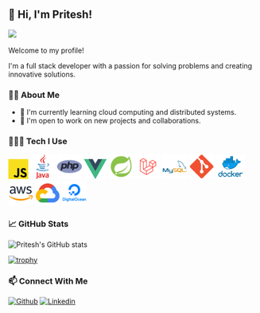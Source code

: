 ## 👋 Hi, I'm Pritesh!

![](https://komarev.com/ghpvc/?username=TheRevenant04)

Welcome to my profile!

I'm a full stack developer with a passion for solving problems and creating innovative solutions.

### 💁‍♂️ About Me

- 🤔 I'm currently learning cloud computing and distributed systems.
- 🤝 I'm open to work on new projects and collaborations.

### 👨‍💻🚀 Tech I Use

<p align="left">
    <img src="./assets/icons/javascript.png" alt="javascript" height="40"/>
    <img src="./assets/icons/java.png" alt="java" height="50"/>
    <img src="./assets/icons/php.png" alt="php" height="50"/>
    <img src="./assets/icons/vue_js.png" alt="vue.js" height="40"/>
    <img src="./assets/icons/spring.png" alt="spring" height="50"/>
    <img src="./assets/icons/laravel.png" alt="laravel" height="50"/>
    <img src="./assets/icons/mysql.png" alt="mysql" height="50"/>
    <img src="./assets/icons/git.png" alt="git" height="50"/>
    <img src="./assets/icons/docker.png" alt="docker" height="50"/>
    <img src="./assets/icons/aws.png" alt="aws" height="50"/>
    <img src="./assets/icons/gcp.png" alt="gcp" height="50"/>
    <img src="./assets/icons/digital_ocean.png" alt="digital ocean" height="50"/>
</p>

### 📈 GitHub Stats

![Pritesh's GitHub stats](https://github-readme-stats-five-chi-67.vercel.app/api?username=TheRevenant04&show_icons=true&theme=transparent)


[![trophy](https://github-profile-trophy.vercel.app/?username=TheRevenant04&theme=algolia)](https://github.com/ryo-ma/github-profile-trophy)

### 📫 Connect With Me

[![Github](https://img.shields.io/badge/Github-100000?style=for-the-badge&logo=github&logoColor=white)](https://github.com/TheRevenant04)
[![Linkedin](https://img.shields.io/badge/Linkedin-0A66C2?style=for-the-badge&logo=linkedin&logoColor=white)](www.linkedin.com/in/pritesh-parmar-8603741a4)